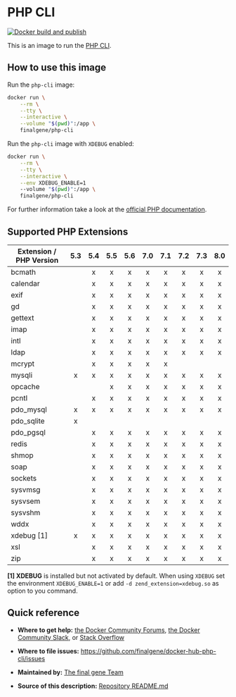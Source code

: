 # PHP CLI

[![Docker build and publish](https://github.com/final-gene/docker-hub-php-cli/actions/workflows/publish.yml/badge.svg)](https://github.com/final-gene/docker-hub-php-cli/actions/workflows/publish.yml)

This is an image to run the [PHP CLI](http://php.net/manual/en/features.commandline.php).

## How to use this image
Run the `php-cli` image:

```bash
docker run \
    --rm \
    --tty \
    --interactive \
    --volume "$(pwd)":/app \
    finalgene/php-cli
```

Run the `php-cli` image with `XDEBUG` enabled:

```bash
docker run \
    --rm \
    --tty \
    --interactive \
    --env XDEBUG_ENABLE=1
    --volume "$(pwd)":/app \
    finalgene/php-cli
```

For further information take a look at the [official PHP documentation](http://php.net/manual/en/).

## Supported PHP Extensions

| Extension / PHP Version |   5.3   |   5.4   |   5.5   |   5.6   |   7.0   |   7.1   |   7.2   |   7.3   | 8.0 |
| ----------------------- |:-------:|:-------:|:-------:|:-------:|:-------:|:-------:|:-------:|:-------:|:---:|
| bcmath                  |         |    x    |    x    |    x    |    x    |    x    |    x    |    x    |  x  |
| calendar                |         |    x    |    x    |    x    |    x    |    x    |    x    |    x    |  x  |
| exif                    |         |    x    |    x    |    x    |    x    |    x    |    x    |    x    |  x  |
| gd                      |         |    x    |    x    |    x    |    x    |    x    |    x    |    x    |  x  |
| gettext                 |         |    x    |    x    |    x    |    x    |    x    |    x    |    x    |  x  |
| imap                    |         |    x    |    x    |    x    |    x    |    x    |    x    |    x    |  x  |
| intl                    |         |    x    |    x    |    x    |    x    |    x    |    x    |    x    |  x  |
| ldap                    |         |    x    |    x    |    x    |    x    |    x    |    x    |    x    |  x  |
| mcrypt                  |         |    x    |    x    |    x    |    x    |    x    |         |         |     |
| mysqli                  |    x    |    x    |    x    |    x    |    x    |    x    |    x    |    x    |  x  |
| opcache                 |         |         |    x    |    x    |    x    |    x    |    x    |    x    |  x  |
| pcntl                   |         |    x    |    x    |    x    |    x    |    x    |    x    |    x    |  x  |
| pdo_mysql               |    x    |    x    |    x    |    x    |    x    |    x    |    x    |    x    |  x  |
| pdo_sqlite              |    x    |         |         |         |         |         |         |         |     |
| pdo_pgsql               |         |    x    |    x    |    x    |    x    |    x    |    x    |    x    |  x  |
| redis                   |         |    x    |    x    |    x    |    x    |    x    |    x    |    x    |  x  |
| shmop                   |         |    x    |    x    |    x    |    x    |    x    |    x    |    x    |  x  |
| soap                    |         |    x    |    x    |    x    |    x    |    x    |    x    |    x    |  x  |
| sockets                 |         |    x    |    x    |    x    |    x    |    x    |    x    |    x    |  x  |
| sysvmsg                 |         |    x    |    x    |    x    |    x    |    x    |    x    |    x    |  x  |
| sysvsem                 |         |    x    |    x    |    x    |    x    |    x    |    x    |    x    |  x  |
| sysvshm                 |         |    x    |    x    |    x    |    x    |    x    |    x    |    x    |  x  |
| wddx                    |         |    x    |    x    |    x    |    x    |    x    |    x    |    x    |  x  |
| xdebug [1]              |    x    |    x    |    x    |    x    |    x    |    x    |    x    |    x    |  x  |
| xsl                     |         |    x    |    x    |    x    |    x    |    x    |    x    |    x    |  x  |
| zip                     |         |    x    |    x    |    x    |    x    |    x    |    x    |    x    |  x  |

**[1] XDEBUG** is installed but not activated by default. When using `XDEBUG` set the environment `XDEBUG_ENABLE=1` or add `-d zend_extension=xdebug.so` as option to you command.

## Quick reference
* **Where to get help:**
[the Docker Community Forums](https://forums.docker.com), [the Docker Community Slack](https://blog.docker.com/2016/11/introducing-docker-community-directory-docker-community-slack), or [Stack Overflow](https://stackoverflow.com/search?tab=newest&q=docker)

* **Where to file issues:**
https://github.com/finalgene/docker-hub-php-cli/issues

* **Maintained by:**
[The final gene Team](https://github.com/finalgene)

* **Source of this description:**
[Repository README.md](https://github.com/finalgene/docker-hub-php-cli/blob/master/README.md)
